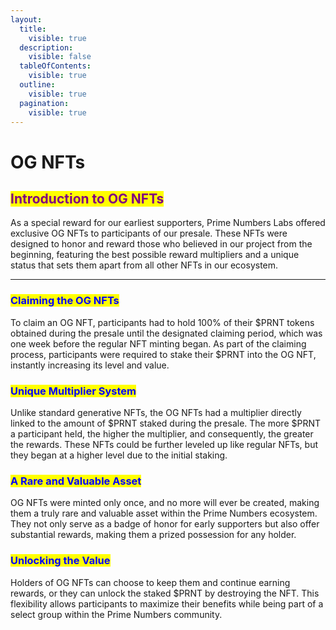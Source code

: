 ```yaml
---
layout:
  title:
    visible: true
  description:
    visible: false
  tableOfContents:
    visible: true
  outline:
    visible: true
  pagination:
    visible: true
---
```


# OG NFTs

## <mark style="color:purple;">Introduction to OG NFTs</mark>

As a special reward for our earliest supporters, Prime Numbers Labs offered exclusive OG NFTs to participants of our presale. These NFTs were designed to honor and reward those who believed in our project from the beginning, featuring the best possible reward multipliers and a unique status that sets them apart from all other NFTs in our ecosystem.

***

### <mark style="color:blue;">Claiming the OG NFTs</mark>

To claim an OG NFT, participants had to hold 100% of their $PRNT tokens obtained during the presale until the designated claiming period, which was one week before the regular NFT minting began. As part of the claiming process, participants were required to stake their $PRNT into the OG NFT, instantly increasing its level and value.

### <mark style="color:blue;">Unique Multiplier System</mark>

Unlike standard generative NFTs, the OG NFTs had a multiplier directly linked to the amount of $PRNT staked during the presale. The more $PRNT a participant held, the higher the multiplier, and consequently, the greater the rewards. These NFTs could be further leveled up like regular NFTs, but they began at a higher level due to the initial staking.

### <mark style="color:blue;">A Rare and Valuable Asset</mark>

OG NFTs were minted only once, and no more will ever be created, making them a truly rare and valuable asset within the Prime Numbers ecosystem. They not only serve as a badge of honor for early supporters but also offer substantial rewards, making them a prized possession for any holder.

### <mark style="color:blue;">Unlocking the Value</mark>

Holders of OG NFTs can choose to keep them and continue earning rewards, or they can unlock the staked $PRNT by destroying the NFT. This flexibility allows participants to maximize their benefits while being part of a select group within the Prime Numbers community.
